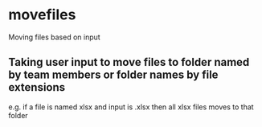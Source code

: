 # movefiles
Moving files based on input

## Taking user input to move files to folder named by team members or folder names by file extensions
e.g. if a file is named xlsx and input is .xlsx then all xlsx files moves to that folder
